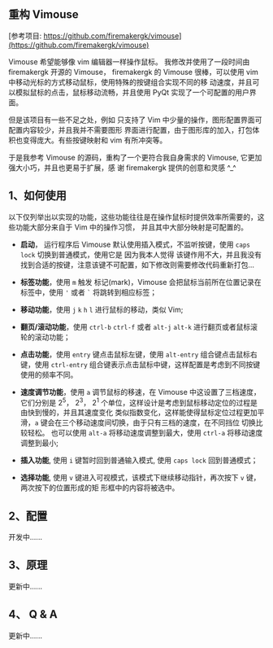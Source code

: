 重构 Vimouse
------
[参考项目: https://github.com/firemakergk/vimouse](https://github.com/firemakergk/vimouse)

Vimouse 希望能够像 vim 编辑器一样操作鼠标。 我修改并使用了一段时间由 firemakergk 开源的 Vimouse，
firemakergk 的 Vimouse 很棒，可以使用 vim 中移动光标的方式移动鼠标，使用特殊的按键组合实现不同的移
动速度，并且可以模拟鼠标的点击，鼠标移动流畅，并且使用 PyQt 实现了一个可配置的用户界面。

但是该项目有一些不足之处，例如 只支持了 Vim 中少量的操作，图形配置界面可配置内容较少，并且我并不需要图形
界面进行配置，由于图形库的加入，打包体积也变得庞大。有些按键映射和 vim 有所冲突等。

于是我参考 Vimouse 的源码，重构了一个更符合我自身需求的 Vimouse, 它更加强大小巧，并且也更易于扩展，感
谢 firemakergk 提供的创意和灵感 ^_^

## 1、如何使用

以下仅列举出以实现的功能，这些功能往往是在操作鼠标时提供效率所需要的，这些功能大部分来自于 Vim 中的操作习惯，
并且其中大部分映射是可配置的。

- **启动**， 运行程序后 Vimouse 默认使用插入模式，不监听按键，使用 `caps lock` 切换到普通模式，使用它是
 因为我本人觉得 该键作用不大，并且我没有找到合适的按键，注意该键不可配置，如下修改则需要修改代码重新打包...

- **标签功能**，使用 `m` 触发 标记(mark)，Vimouse 会把鼠标当前所在位置记录在标签中，使用 `'` 或者 `` ` `` 
将跳转到相应标签；

- **移动功能**，使用 `j` `k` `h` `l` 进行鼠标的移动，类似 Vim;

- **翻页/滚动功能**，使用 `ctrl-b` `ctrl-f` 或者 `alt-j` `alt-k` 进行翻页或者鼠标滚轮的滚动功能；

- **点击功能**，使用 `entry` 键点击鼠标左键，使用 `alt-entry` 组合键点击鼠标右键，使用 `ctrl-entry`
组合键表示点击鼠标中键，这样配置是考虑到不同按键使用的频率不同。
 
- **速度调节功能**，使用 `a` 调节鼠标的移速，在 Vimouse 中这设置了三档速度，它们分别是 2<sup>5</sup>，
2<sup>3</sup>， 2<sup>1</sup> 个单位，这样设计是考虑到鼠标移动定位的过程是由快到慢的，并且其速度变化
类似指数变化，这样能使得鼠标定位过程更加平滑，`a` 键会在三个移动速度间切换，由于只有三档的速度，在不同挡位
切换比较轻松。 也可以使用 `alt-a` 将移动速度调整到最大，使用 `ctrl-a` 将移动速度调整到最小;

- **插入功能**, 使用 `i` 键暂时回到普通输入模式, 使用 `caps lock` 回到普通模式；

- **选择功能**, 使用 `v` 键进入可视模式，该模式下继续移动指针，再次按下 `v` 键，两次按下的位置形成的矩
形框中的内容将被选中。

## 2、配置
开发中......

## 3、原理
更新中......

## 4、 Q & A
更新中......
